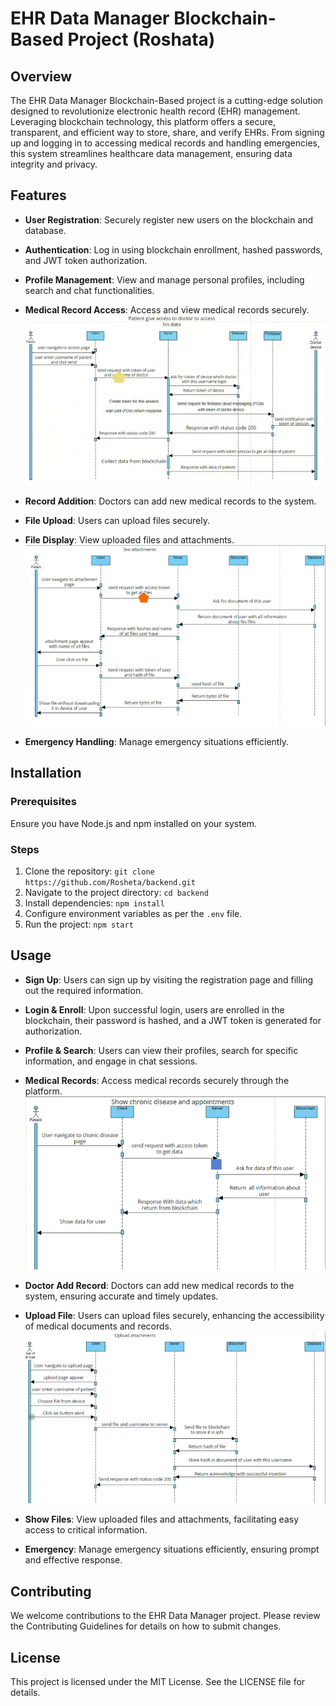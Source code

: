 # EHR Data Manager Blockchain-Based Project (Roshata)

## Overview
The EHR Data Manager Blockchain-Based project is a cutting-edge solution designed to revolutionize electronic health record (EHR) management. Leveraging blockchain technology, this platform offers a secure, transparent, and efficient way to store, share, and verify EHRs. From signing up and logging in to accessing medical records and handling emergencies, this system streamlines healthcare data management, ensuring data integrity and privacy.

## Features
- **User Registration**: Securely register new users on the blockchain and database.
- **Authentication**: Log in using blockchain enrollment, hashed passwords, and JWT token authorization.
- **Profile Management**: View and manage personal profiles, including search and chat functionalities.
- **Medical Record Access**: Access and view medical records securely.
![](./docs/give_access_to_doctor.gif)

- **Record Addition**: Doctors can add new medical records to the system.
- **File Upload**: Users can upload files securely.
- **File Display**: View uploaded files and attachments.
![](./docs/see_attachment.gif)

- **Emergency Handling**: Manage emergency situations efficiently.

## Installation
### Prerequisites
Ensure you have Node.js and npm installed on your system.

### Steps
1. Clone the repository: `git clone https://github.com/Rosheta/backend.git`
2. Navigate to the project directory: `cd backend`
3. Install dependencies: `npm install`
4. Configure environment variables as per the `.env` file.
5. Run the project: `npm start`

## Usage
- **Sign Up**: Users can sign up by visiting the registration page and filling out the required information.
- **Login & Enroll**: Upon successful login, users are enrolled in the blockchain, their password is hashed, and a JWT token is generated for authorization.
- **Profile & Search**: Users can view their profiles, search for specific information, and engage in chat sessions.
- **Medical Records**: Access medical records securely through the platform.
![](./docs/show-disease_diagram.gif)

- **Doctor Add Record**: Doctors can add new medical records to the system, ensuring accurate and timely updates.
- **Upload File**: Users can upload files securely, enhancing the accessibility of medical documents and records.
![](./docs/upload-attachment_diagram.gif)

- **Show Files**: View uploaded files and attachments, facilitating easy access to critical information.
- **Emergency**: Manage emergency situations efficiently, ensuring prompt and effective response.

## Contributing
We welcome contributions to the EHR Data Manager project. Please review the Contributing Guidelines for details on how to submit changes.

## License
This project is licensed under the MIT License. See the LICENSE file for details.
